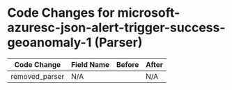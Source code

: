 # Code Changes for microsoft-azuresc-json-alert-trigger-success-geoanomaly-1 (Parser)

| Code Change | Field Name | Before | After |
|-------------|------------|--------|-------|
| removed_parser | N/A |  | N/A |